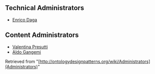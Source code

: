 ##   Technical Administrators


* [Enrico Daga](User/EnricoDaga "User:EnricoDaga")


##   Content Administrators


* [Valentina Presutti](User/ValentinaPresutti "User:ValentinaPresutti")
* [Aldo Gangemi](User/AldoGangemi "User:AldoGangemi")




Retrieved from "[http://ontologydesignpatterns.org/wiki/Administrators](Administrators)"
